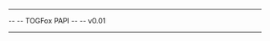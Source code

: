 -- -- -- -- -- -- -- -- -- -- -- -- --
-- -- TOGFox PAPI
-- -- v0.01
-- -- -- -- -- -- -- -- -- -- -- -- --
